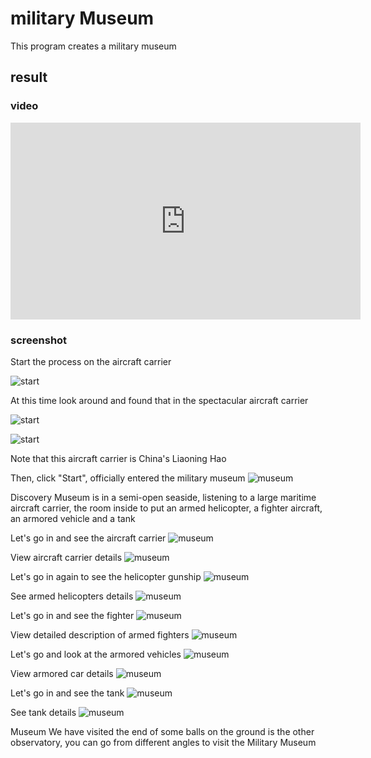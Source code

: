 # military Museum

This program creates a military museum

## result

### video

<iframe width="560" height="315" src="https://www.youtube.com/embed/DOuxyZmBpyk" frameborder="0" allowfullscreen></iframe>

### screenshot

Start the process on the aircraft carrier

![start](images/start1.jpg)

At this time look around and found that in the spectacular aircraft carrier

![start](images/start2.jpg)

![start](images/start3.jpg)

Note that this aircraft carrier is China's Liaoning Hao

Then, click "Start", officially entered the military museum
![museum](images/museum1.jpg)

Discovery Museum is in a semi-open seaside, listening to a large maritime aircraft carrier, the room inside to put an armed helicopter, a fighter aircraft, an armored vehicle and a tank

Let's go in and see the aircraft carrier
![museum](images/museum2.jpg)

View aircraft carrier details
![museum](images/museum3.jpg)

Let's go in again to see the helicopter gunship
![museum](images/museum4.jpg)

See armed helicopters details
![museum](images/museum5.jpg)

Let's go in and see the fighter
![museum](images/museum6.jpg)

View detailed description of armed fighters
![museum](images/museum7.jpg)

Let's go and look at the armored vehicles
![museum](images/museum8.jpg)

View armored car details
![museum](images/museum9.jpg)

Let's go in and see the tank
![museum](images/museum10.jpg)

See tank details
![museum](images/museum11.jpg)

Museum We have visited the end of some balls on the ground is the other observatory, you can go from different angles to visit the Military Museum